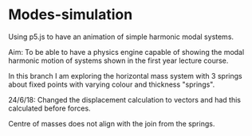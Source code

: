 # Modes-simulation
Using p5.js to have an animation of simple harmonic modal systems.


Aim:
To be able to have a physics engine capable of showing the modal harmonic motion of systems shown in the first year lecture course.

In this branch I am exploring the horizontal mass system with 3 springs about fixed points with varying colour and thickness "springs".


24/6/18:
Changed the displacement calculation to vectors and had this calculated before forces.


Centre of masses does not align with the join from the springs.
